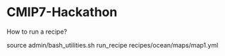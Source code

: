 # CMIP7-Hackathon


How to run a recipe?


source admin/bash_utilities.sh
run_recipe recipes/ocean/maps/map1.yml
